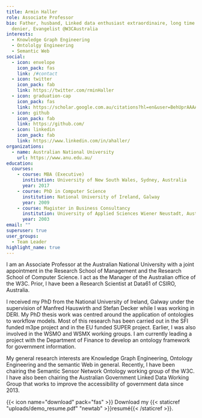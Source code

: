 ```yaml
---
title: Armin Haller
role: Associate Professor
bio: Father, husband, Linked data enthusiast extraordinaire, long time Twitter
  denier, Evangelist @W3CAustralia
interests:
  - Knowledge Graph Engineering
  - Ontololgy Engineering
  - Semantic Web
social:
  - icon: envelope
    icon_pack: fas
    link: /#contact
  - icon: twitter
    icon_pack: fab
    link: https://twitter.com/rminHaller
  - icon: graduation-cap
    icon_pack: fas
    link: https://scholar.google.com.au/citations?hl=en&user=BehUprAAAAAJ
  - icon: github
    icon_pack: fab
    link: https://github.com/
  - icon: linkedin
    icon_pack: fab
    link: https://www.linkedin.com/in/ahaller/
organizations:
  - name: Australian National University
    url: https://www.anu.edu.au/
education:
  courses:
    - course: MBA (Executive)
      institution: University of New South Wales, Sydney, Australia
      year: 2017
    - course: PhD in Computer Science
      institution: National University of Ireland, Galway
      year: 2009
    - course: Magister in Business Consultancy
      institution: University of Applied Sciences Wiener Neustadt, Austria
      year: 2003
email: ""
superuser: true
user_groups:
  - Team Leader
highlight_name: true
---
```


I am an Associate Professor at the Australian National University with a joint appointment in the Research School of Management and the Research School of Computer Science. I act as the Manager of the Australian office of the W3C. Prior, I have been a Research Scientist at Data61 of CSIRO, Australia.

I received my PhD from the National University of Ireland, Galway under the supervision of Manfred Hauswirth and Stefan Decker while I was working in DERI. My PhD thesis work was centred around the application of ontologies to workflow models. Most of this research has been carried out in the SFI funded m3pe project and in the EU funded SUPER project. Earlier, I was also involved in the WSMO and WSMX working groups. I am currently leading a project with the Department of Finance to develop an ontology framework for government information.

My general research interests are Knowledge Graph Engineering, Ontology Engineering and the semantic Web in general. Recently, I have been chairing the Semantic Sensor Network Ontology working group of the W3C. I have also been chairing the Australian Government Linked Data Working Group that works to improve the accessibility of government data since 2013.

{{< icon name="download" pack="fas" >}} Download my {{< staticref "uploads/demo_resume.pdf" "newtab" >}}resumé{{< /staticref >}}.
